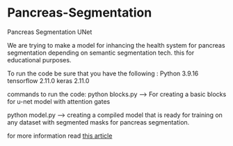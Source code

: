 # Pancreas-Segmentation
Pancreas Segmentation UNet


We are trying to make a model for inhancing the health system for pancreas segmentation depending on semantic segmentation tech. this for educational purposes.

To run the code be sure that you have the following :
Python 3.9.16
tensorflow 2.11.0
keras 2.11.0


commands to run the code:
python blocks.py --> For creating a basic blocks for u-net model with attention gates 

python model.py --> creating a compiled model that is ready for training on any dataset with segmented masks for pancreas segmentation.

for more information read [this article](https://iq.opengenus.org/p/e1b95e32-982c-4a7a-8998-3aefd00b0ab1/)


